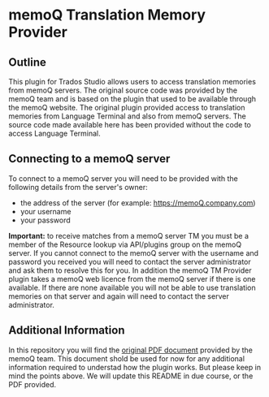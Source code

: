 # memoQ Translation Memory Provider #
## Outline ##
This plugin for Trados Studio allows users to access translation memories from memoQ servers.  The original source code was provided by the memoQ team and is based on the plugin that used to be available through the memoQ website.
The original plugin provided access to translation memories from Language Terminal and also from memoQ servers.  The source code made available here has been provided without the code to access Language Terminal.
## Connecting to a memoQ server ##
To connect to a memoQ server you will need to be provided with the following details from the server's owner:
- the address of the server (for example: https://memoQ.company.com)
- your username
- your password

**Important:** to receive matches from a memoQ server TM you must be a member of the Resource lookup via API/plugins group on the memoQ server.  If you cannot connect to the memoQ server with the username and password you received you will need to contact the server administrator and ask them to resolve this for you.
In addition the memoQ TM Provider plugin takes a memoQ web licence from the memoQ server if there is one available.  If there are none available you will not be able to use translation memories on that server and again will need to contact the server administrator.
## Additional Information ##
In this repository you will find the [original PDF document](https://github.com/RWS/Sdl-Community/blob/master/MemoQ/memoQ_SDLTradosTMPlugin_GettingStarted_1_0.pdf "memoQ plugin for SDL Trados Studio") provided by the memoQ team.  This document shold be used for now for any additional information required to understad how the plugin works.  But please keep in mind the points above.
We will update this README in due course, or the PDF provided.
